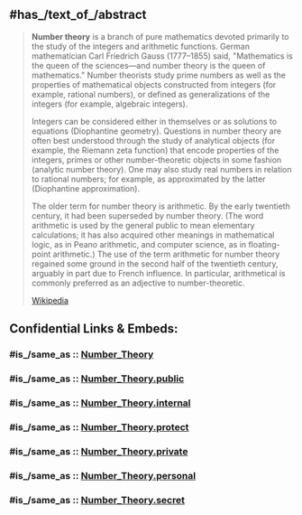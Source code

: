 ﻿---
aliases:
- "Number theory"
- Number-theory
---

## #has_/text_of_/abstract 

> **Number theory** is a branch of pure mathematics devoted primarily to the study of the integers and arithmetic functions. German mathematician Carl Friedrich Gauss (1777–1855) said, "Mathematics is the queen of the sciences—and number theory is the queen of mathematics." Number theorists study prime numbers as well as the properties of mathematical objects constructed from integers (for example, rational numbers), or defined as generalizations of the integers (for example, algebraic integers).
>
> Integers can be considered either in themselves or as solutions to equations (Diophantine geometry). Questions in number theory are often best understood through the study of analytical objects (for example, the Riemann zeta function) that encode properties of the integers, primes or other number-theoretic objects in some fashion (analytic number theory). One may also study real numbers in relation to rational numbers; for example, as approximated by the latter (Diophantine approximation).
>
> The older term for number theory is arithmetic. By the early twentieth century, it had been superseded by number theory. (The word arithmetic is used by the general public to mean elementary calculations; it has also acquired other meanings in mathematical logic, as in Peano arithmetic, and computer science, as in floating-point arithmetic.) The use of the term arithmetic for number theory regained some ground in the second half of the twentieth century, arguably in part due to French influence. In particular, arithmetical is commonly preferred as an adjective to number-theoretic.
>
> [Wikipedia](https://en.wikipedia.org/wiki/Number%20theory)


## Confidential Links & Embeds: 

### #is_/same_as :: [Number_Theory](/_Standards/Mathematics/Number_Theory.md) 

### #is_/same_as :: [Number_Theory.public](/_public/Mathematics/Number_Theory.public.md) 

### #is_/same_as :: [Number_Theory.internal](/_internal/Mathematics/Number_Theory.internal.md) 

### #is_/same_as :: [Number_Theory.protect](/_protect/Mathematics/Number_Theory.protect.md) 

### #is_/same_as :: [Number_Theory.private](/_private/Mathematics/Number_Theory.private.md) 

### #is_/same_as :: [Number_Theory.personal](/_personal/Mathematics/Number_Theory.personal.md) 

### #is_/same_as :: [Number_Theory.secret](/_secret/Mathematics/Number_Theory.secret.md)

